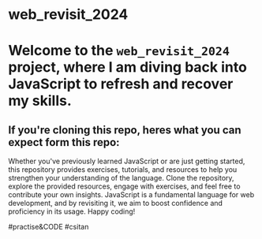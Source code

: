 # web_revisit_2024

# Welcome to the `web_revisit_2024` project, where I am diving back into JavaScript to refresh and recover my skills.

## If you're cloning this repo, heres what you can expect form this repo:

Whether you've previously learned JavaScript or are just getting started, this  repository provides exercises, tutorials, and resources to help you strengthen your  understanding of the language.
Clone the repository, explore the provided resources, engage with exercises, and feel free to contribute your own insights. 
JavaScript is a fundamental language for web development, and by revisiting it, we aim to boost confidence and proficiency in its usage. 
Happy coding!

#practise&CODE
#csitan